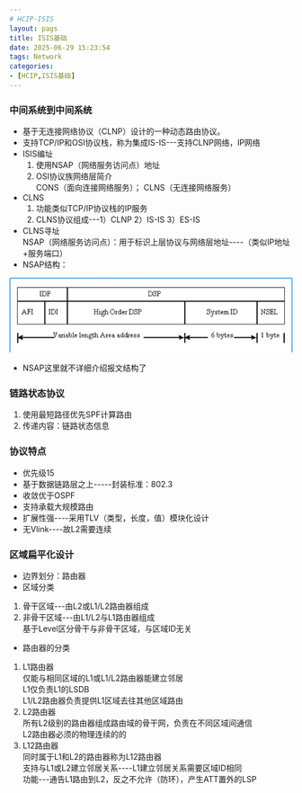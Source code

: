```yaml
---
# HCIP-ISIS
layout: pags
title: ISIS基础
date: 2025-06-29 15:23:54
tags: Network
categories: 
- [HCIP,ISIS基础] 
---
```


### 中间系统到中间系统

- 基于无连接网络协议（CLNP）设计的一种动态路由协议。
- 支持TCP/IP和OSI协议栈，称为集成IS-IS---支持CLNP网络，IP网络
- ISIS编址
   1. 使用NSAP（网络服务访问点）地址
   2. OSI协议族网络层简介   
   CONS（面向连接网络服务）； CLNS（无连接网络服务）
   <!-- more -->
- CLNS
   1. 功能类似TCP/IP协议栈的IP服务
   2. CLNS协议组成---1）CLNP  2）IS-IS  3）ES-IS
-  CLNS寻址  
    NSAP（网络服务访问点）：用于标识上层协议与网络层地址----（类似IP地址+服务端口）
- NSAP结构：

![命令](../imgs/ISIS/NSAP结构.png)

- NSAP这里就不详细介绍报文结构了

### 链路状态协议

  1. 使用最短路径优先SPF计算路由
  2. 传递内容：链路状态信息

### 协议特点

- 优先级15
- 基于数据链路层之上-----封装标准：802.3
- 收敛优于OSPF
- 支持承载大规模路由
- 扩展性强----采用TLV（类型，长度，值）模块化设计
- 无Vlink----故L2需要连续

### 区域扁平化设计

- 边界划分：路由器
- 区域分类
1. 骨干区域---由L2或L1/L2路由器组成
2. 非骨干区域---由L1/L2与L1路由器组成  
基于Level区分骨干与非骨干区域，与区域ID无关
-  路由器的分类
1. L1路由器  
    仅能与相同区域的L1或L1/L2路由器能建立邻居  
    L1仅负责L1的LSDB  
    L1/L2路由器负责提供L1区域去往其他区域路由  
2. L2路由器  
    所有L2级别的路由器组成路由域的骨干网，负责在不同区域间通信  
    L2路由器必须的物理连续的的  
3. L12路由器  
    同时属于L1和L2的路由器称为L12路由器  
    支持与L1或L2建立邻居关系----L1建立邻居关系需要区域ID相同  
    功能---通告L1路由到L2，反之不允许（防环），产生ATT置外的LSP


